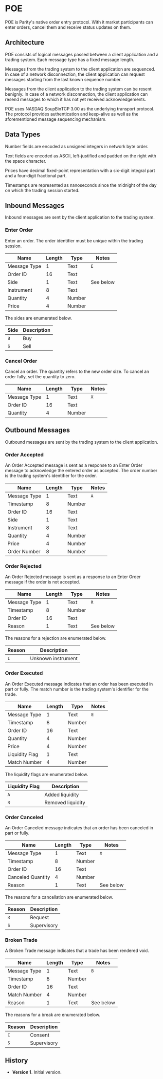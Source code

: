 POE
===

POE is Parity's native order entry protocol. With it market participants can
enter orders, cancel them and receive status updates on them.


Architecture
------------

POE consists of logical messages passed between a client application and a
trading system. Each message type has a fixed message length.

Messages from the trading system to the client application are sequenced. In
case of a network disconnection, the client application can request messages
starting from the last known sequence number.

Messages from the client application to the trading system can be resent
benignly. In case of a network disconnection, the client application can
resend messages to which it has not yet received acknowledgements.

POE uses NASDAQ SoupBinTCP 3.00 as the underlying transport protocol. The
protocol provides authentication and keep-alive as well as the aforementioned
message sequencing mechanism.


Data Types
----------

Number fields are encoded as unsigned integers in network byte order.

Text fields are encoded as ASCII, left-justified and padded on the right with
the space character.

Prices have decimal fixed-point representation with a six-digit integral part
and a four-digit fractional part.

Timestamps are represented as nanoseconds since the midnight of the day on
which the trading session started.


Inbound Messages
----------------

Inbound messages are sent by the client application to the trading system.


### Enter Order

Enter an order. The order identifier must be unique within the trading session.

Name         | Length | Type   | Notes
-------------|--------|--------|----------
Message Type |      1 | Text   | `E`
Order ID     |     16 | Text   |
Side         |      1 | Text   | See below
Instrument   |      8 | Text   |
Quantity     |      4 | Number |
Price        |      4 | Number |

The sides are enumerated below.

Side | Description
-----|------------
`B`  | Buy
`S`  | Sell


### Cancel Order

Cancel an order. The quantity refers to the new order size. To cancel an order
fully, set the quantity to zero.

Name         | Length | Type   | Notes
-------------|--------|--------|------
Message Type |      1 | Text   | `X`
Order ID     |     16 | Text   |
Quantity     |      4 | Number |


Outbound Messages
-----------------

Outbound messages are sent by the trading system to the client application.


### Order Accepted

An Order Accepted message is sent as a response to an Enter Order message to
acknowledge the entered order as accepted. The order number is the trading
system's identifier for the order.

Name         | Length | Type   | Notes
-------------|--------|--------|------
Message Type |      1 | Text   | `A`
Timestamp    |      8 | Number |
Order ID     |     16 | Text   |
Side         |      1 | Text   |
Instrument   |      8 | Text   |
Quantity     |      4 | Number |
Price        |      4 | Number |
Order Number |      8 | Number |


### Order Rejected

An Order Rejected message is sent as a response to an Enter Order message if
the order is not accepted.

Name         | Length | Type   | Notes
-------------|--------|--------|----------
Message Type |      1 | Text   | `R`
Timestamp    |      8 | Number |
Order ID     |     16 | Text   |
Reason       |      1 | Text   | See below

The reasons for a rejection are enumerated below.

Reason | Description
-------|-------------------
`I`    | Unknown instrument


### Order Executed

An Order Executed message indicates that an order has been executed in part or
fully. The match number is the trading system's identifier for the trade.

Name           | Length | Type   | Notes
---------------|--------|--------|------
Message Type   |      1 | Text   | `E`
Timestamp      |      8 | Number |
Order ID       |     16 | Text   |
Quantity       |      4 | Number |
Price          |      4 | Number |
Liquidity Flag |      1 | Text   |
Match Number   |      4 | Number |

The liquidity flags are enumerated below.

Liquidity Flag | Description
---------------|------------------
`A`            | Added liquidity
`R`            | Removed liquidity


### Order Canceled

An Order Canceled message indicates that an order has been canceled in part or
fully.

Name              | Length | Type   | Notes
------------------|--------|--------|----------
Message Type      |      1 | Text   | `X`
Timestamp         |      8 | Number |
Order ID          |     16 | Text   |
Canceled Quantity |      4 | Number |
Reason            |      1 | Text   | See below

The reasons for a cancellation are enumerated below.

Reason | Description
-------|------------
`R`    | Request
`S`    | Supervisory


### Broken Trade

A Broken Trade message indicates that a trade has been rendered void.

Name         | Length | Type   | Notes
-------------|--------|--------|----------
Message Type |      1 | Text   | `B`
Timestamp    |      8 | Number |
Order ID     |     16 | Text   |
Match Number |      4 | Number |
Reason       |      1 | Text   | See below

The reasons for a break are enumerated below.

Reason | Description
-------|------------
`C`    | Consent
`S`    | Supervisory


History
-------

- **Version 1.** Initial version.
